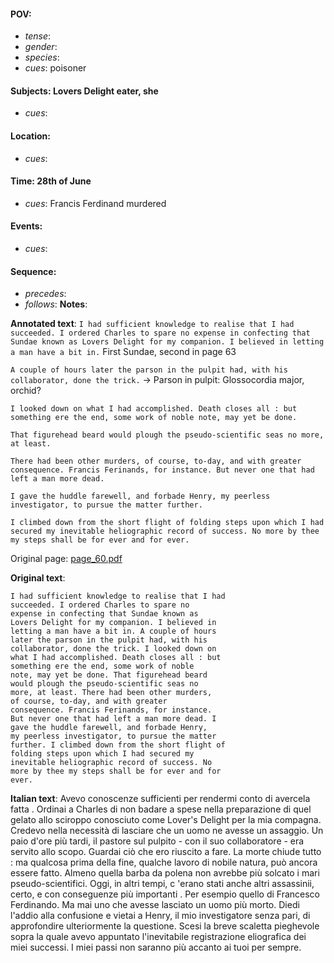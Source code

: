 #### POV: 
  - *tense*:
  - *gender*:
  - *species*:
  - *cues*: poisoner
#### Subjects: Lovers Delight eater, she
  - *cues*:
#### Location:
  - *cues*:
#### Time: 28th of June
  - *cues*: Francis Ferdinand murdered
#### Events:
  - *cues*:
#### Sequence:
  - *precedes*: 
  - *follows*:
**Notes**:


**Annotated text**:
`I had sufficient knowledge to realise that I had succeeded. I ordered Charles to spare no expense in confecting that Sundae known as Lovers Delight for my companion. I believed in letting a man have a bit in.` First Sundae, second in page 63

`A couple of hours later the parson in the pulpit had, with his collaborator, done the trick.` -> Parson in pulpit: Glossocordia major, orchid?

`I looked down on what I had accomplished. Death closes all : but something ere the end, some work of noble note, may yet be done.`

`That figurehead beard would plough the pseudo-scientific seas no more, at least.`

`There had been other murders, of course, to-day, and with greater consequence. Francis Ferinands, for instance. But never one that had left a man more dead.`

`I gave the huddle farewell, and forbade Henry, my peerless investigator, to pursue the matter further.`

`I climbed down from the short flight of folding steps upon which I had secured my inevitable heliographic record of success. No more by thee my steps shall be for ever and for ever.`

Original page:
[page_60.pdf](https://github.com/vigji/cainjb/blob/main/source_material/pages/page_60.pdf)

**Original text**:
```
I had sufficient knowledge to realise that I had 
succeeded. I ordered Charles to spare no 
expense in confecting that Sundae known as 
Lovers Delight for my companion. I believed in 
letting a man have a bit in. A couple of hours 
later the parson in the pulpit had, with his 
collaborator, done the trick. I looked down on 
what I had accomplished. Death closes all : but 
something ere the end, some work of noble 
note, may yet be done. That figurehead beard 
would plough the pseudo-scientific seas no 
more, at least. There had been other murders, 
of course, to-day, and with greater 
consequence. Francis Ferinands, for instance. 
But never one that had left a man more dead. I 
gave the huddle farewell, and forbade Henry, 
my peerless investigator, to pursue the matter 
further. I climbed down from the short flight of 
folding steps upon which I had secured my 
inevitable heliographic record of success. No 
more by thee my steps shall be for ever and for 
ever.
```


**Italian text**:
Avevo conoscenze sufficienti per rendermi conto di avercela fatta . Ordinai a Charles di non badare a spese nella preparazione di quel gelato allo sciroppo conosciuto come Lover's Delight per la mia compagna. Credevo nella necessità di lasciare che un uomo ne avesse un assaggio. Un paio d'ore più tardi, il pastore sul pulpito - con il suo collaboratore - era servito allo scopo. Guardai ciò che ero riuscito a fare. La morte chiude tutto : ma qualcosa prima della fine, qualche lavoro di nobile natura, può ancora essere fatto. Almeno quella barba da polena non avrebbe più solcato i mari pseudo-scientifici. Oggi, in altri tempi, c 'erano stati anche altri assassinii, certo, e con conseguenze più importanti . Per esempio quello di Francesco Ferdinando. Ma mai uno che avesse lasciato un uomo più morto. Diedi l'addio alla confusione e vietai a Henry, il mio investigatore senza pari, di approfondire ulteriormente la questione. Scesi la breve scaletta pieghevole sopra la quale avevo appuntato l'inevitabile registrazione eliografica dei miei successi. I miei passi non saranno più accanto ai tuoi per sempre.

